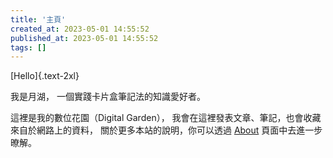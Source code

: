 ```yaml
---
title: '主頁'
created_at: 2023-05-01 14:55:52
published_at: 2023-05-01 14:55:52
tags: []
---
```


[Hello]{.text-2xl}

我是月湖，
一個實踐卡片盒筆記法的知識愛好者。

這裡是我的數位花園（Digital Garden），
我會在這裡發表文章、筆記，也會收藏來自於網路上的資料，
關於更多本站的說明，你可以透過 [About](/about) 頁面中去進一步暸解。
